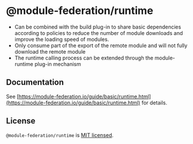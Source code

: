 # @module-federation/runtime

- Can be combined with the build plug-in to share basic dependencies according to policies to reduce the number of module downloads and improve the loading speed of modules.
- Only consume part of the export of the remote module and will not fully download the remote module
- The runtime calling process can be extended through the module-runtime plug-in mechanism

## Documentation

See [https://module-federation.io/guide/basic/runtime.html](https://module-federation.io/guide/basic/runtime.html) for details.

## License

`@module-federation/runtime` is [MIT licensed](https://github.com/module-federation/universe/blob/main/packages/runtime/LICENSE).
